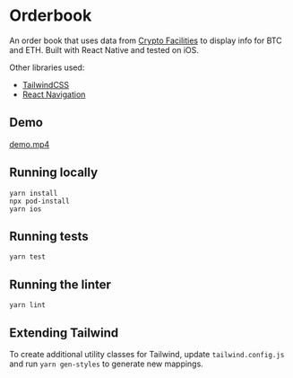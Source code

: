 # Orderbook

An order book that uses data from [Crypto Facilities](cryptofacilities.com) to display info for BTC and ETH. Built with React Native and tested on iOS.

Other libraries used:

- [TailwindCSS](https://github.com/jaredh159/tailwind-react-native-classnames)
- [React Navigation](https://reactnavigation.org/docs/getting-started)

## Demo
[demo.mp4](https://user-images.githubusercontent.com/7946260/137658654-f0bebe35-3931-4813-8a40-87be8ef90178.mp4)

## Running locally
```
yarn install
npx pod-install
yarn ios
```

## Running tests
```
yarn test
```

## Running the linter
```
yarn lint
```

## Extending Tailwind
To create additional utility classes for Tailwind, update `tailwind.config.js` and run `yarn gen-styles` to generate new mappings.
